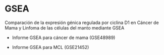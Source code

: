 # GSEA
Comparación de la expresión génica regulada por ciclina D1 en Cáncer de Mama y Linfoma de las células del manto mediante GSEA

- Informe GSEA para cáncer de mama (GSE48989)

- Informe GSEA para MCL (GSE21452)

